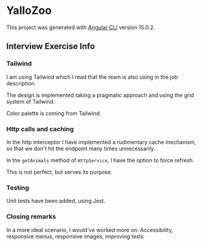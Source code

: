 # YalloZoo

This project was generated with [Angular CLI](https://github.com/angular/angular-cli) version 15.0.2.

## Interview Exercise Info

### Tailwind

I am using Tailwind which I read that the team is also using in the job description.

The design is implemented taking a pragmatic approach and using the grid system of Tailwind.

Color palette is coming from Tailwind.

### Http calls and caching

In the http interceptor I have implemented a rudimentary cache mechanism, so that we don't hit the endpoint many times unnecessarily.

In the `getAnimals` method of `HttpService`, I have the option to force refresh.

This is not perfect, but serves its purpose.

### Testing

Unit tests have been added, using Jest.

### Closing remarks

In a more ideal scenario, I would've worked more on:
Accessibility, responsive menus, responsive images, improving tests
